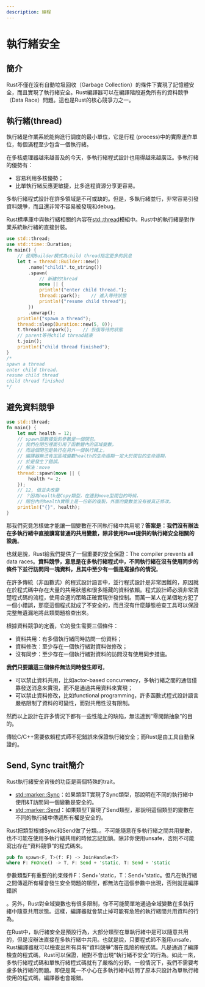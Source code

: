 ```yaml
---
description: 線程
---
```


# 執行緒安全

## 簡介

Rust不僅在沒有自動垃圾回收（Garbage Collection）的條件下實現了記憶體安全，而且實現了執行緒安全。Rust編譯器可以在編譯階段避免所有的資料競爭（Data Race）問題。這也是Rust的核心競爭力之一。

## 執行緒\(thread\)

執行緒是作業系統能夠進行調度的最小單位，它是行程 \(process\)中的實際運作單位，每個滿程至少包含一個執行緒。

在多核處理器越來越普及的今天，多執行緒程式設計也用得越來越廣泛。多執行緒的優勢有：

* 容易利用多核優勢；
* 比單執行緒反應更敏捷，比多進程資源分享更容易。

多執行緒程式設計在許多領域是不可或缺的。但是，多執行緒並行，非常容易引發資料競爭，而且還非常不容易被發現和debug。

Rust標準庫中與執行緒相關的內容在[std::thread](https://doc.rust-lang.org/std/thread/index.html)模組中。Rust中的執行緒是對作業系統執行緒的直接封裝。

```rust
use std::thread;
use std::time::Duration;
fn main() {
    // 使用Builder模式為child thread指定更多的訊息
    let t = thread::Builder::new()
        .name("child1".to_string())
        .spawn(
            // 新建的thread
            move || {
            println!("enter child thread.");
            thread::park();    // 進入等待狀態
            println!("resume child thread");
        })
        .unwrap();
    println!("spawn a thread");
    thread::sleep(Duration::new(5, 0));
    t.thread().unpark();    // 恢復等待的狀態
    // parent等待child thread結束
    t.join();
    println!("child thread finished");
}
/*
spawn a thread
enter child thread.
resume child thread
child thread finished
*/
```

## 避免資料競爭

```rust
use std::thread;
fn main() {
    let mut health = 12;
    // spawn函數接受的參數是一個閉包。
    // 我們在閉包裡面引用了函數體內的區域變數，
    // 而這個閉包是執行在另外一個執行緒上，
    // 編譯器無法肯定區域變數health的生命週期一定大於閉包的生命週期，
    // 於是發生了錯誤。
    // 解法：move
    thread::spawn(move || {
        health *= 2;
    });
    // 12, 值並未改變
    // ？因為health是Copy類型，在遇到move型閉包的時候，
    // 閉包內的health實際上是一份新的複製，外面的變數並沒有被真正修改。
    println!("{}", health); 
}
```

那我們究竟怎樣做才能讓一個變數在不同執行緒中共用呢？**答案是：我們沒有辦法在多執行緒中直接讀寫普通的共用變數，除非使用Rust提供的執行緒安全相關的設施**。

也就是說，Rust給我們提供了一個重要的安全保證：The compiler prevents all data races。**資料競爭，意思是在多執行緒程式中，不同執行緒在沒有使用同步的條件下並行訪問同一塊資料，且其中至少有一個是寫操作的情況**。

在許多傳統（非函數式）的程式設計語言中，並行程式設計是非常困難的，原因就在於程式碼中存在大量的共用狀態和很多隱藏的資料依賴。程式設計師必須非常清楚程式碼的流程，使用合適的策略正確實現併發控制。而萬一某人在某個地方犯了一個小錯誤，那麼這個程式就成了不安全的，而且沒有什麼靜態檢查工具可以保證完整無遺漏地將此類問題檢查出來。

根據資料競爭的定義，它的發生需要三個條件：

* 資料共用：有多個執行緒同時訪問一份資料；
* 資料修改：至少存在一個執行緒對資料做修改；
* 沒有同步：至少存在一個執行緒對資料的訪問沒有使用同步措施。

**我們只要讓這三個條件無法同時發生即可**。

* 可以禁止資料共用，比如actor-based concurrency，多執行緒之間的通信僅靠發送消息來實現，而不是通過共用資料來實現；
* 可以禁止資料修改，比如functional programming，許多函數式程式設計語言嚴格限制了資料的可變性，而對共用性沒有限制。

然而以上設計在許多情況下都有一些性能上的缺陷，無法達到“零開銷抽象”的目的。

傳統C/C++需要依賴程式師不犯錯誤來保證執行緒安全；而Rust是由工具自動保證的。

## Send, Sync trait簡介



Rust執行緒安全背後的功臣是兩個特殊的trait。

* [std::marker::Sync](https://doc.rust-lang.org/std/marker/trait.Sync.html)：如果類型T實現了Sync類型，那說明在不同的執行緒中使用&T訪問同一個變數是安全的。
* [std::marker::Send](https://doc.rust-lang.org/std/marker/trait.Send.html)：如果類型T實現了Send類型，那說明這個類型的變數在不同的執行緒中傳遞所有權是安全的。

Rust把類型根據Sync和Send做了分類。。不可能隨意在多執行緒之間共用變數，也不可能在使用多執行緒共用的時候忘記加鎖。除非你使用unsafe，否則不可能寫出存在“資料競爭”的程式碼來。

```rust
pub fn spawn<F, T>(f: F) -> JoinHandle<T>
where F: FnOnce() -> T, F: Send + 'static, T: Send + 'static
```

參數類型F有重要的約束條件F：Send+'static，T：Send+'static。但凡在執行緒之間傳遞所有權會發生安全問題的類型，都無法在這個參數中出現，否則就是編譯錯誤

。另外，Rust對全域變數也有很多限制，你不可能簡單地通過全域變數在多執行緒中隨意共用狀態。這樣，編譯器就會禁止掉可能有危險的執行緒間共用資料的行為。

在Rust中，執行緒安全是預設行為，大部分類型在單執行緒中是可以隨意共用的，但是沒辦法直接在多執行緒中共用。也就是說，只要程式師不濫用unsafe，Rust編譯器就可以檢查出所有具有“資料競爭”潛在風險的程式碼。凡是通過了編譯檢查的程式碼，Rust可以保證，絕對不會出現“執行緒不安全”的行為。如此一來，多執行緒程式碼和單執行緒程式碼就有了嚴格的分野。一般情況下，我們不需要考慮多執行緒的問題。即便是萬一不小心在多執行緒中訪問了原本只設計為單執行緒使用的程式碼，編譯器也會報錯。

